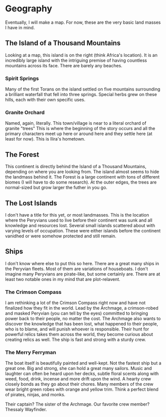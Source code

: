 # Geography

Eventually, I will make a map. For now, these are the very basic land masses I have in mind. 

## The Island of a Thousand Mountains

Looking at a map, this island is on the right (think Africa's location). It is an incredibly large island with the intriguing premise of having countless mountains across its face. There are barely any beaches. 

### Spirit Springs

Many of the first Torans on the island settled on five mountains surrounding a brilliant waterfall that fell into three springs. Special herbs grew on these hills, each with their own specific uses. 

### Granite Orchard

Named, again, literally. This town/village is near to a literal orchard of granite "trees" This is where the beginning of the story occurs and all the primary characters meet up here or around here and they settle here (at least for now). This is Ilira's hometown. 

## The Forest

This continent is directly behind the Island of a Thousand Mountains, depending on where you are looking from. The island almost seems to hide the landmass behind it. The Forest is a large continent with tons of different biomes (I will have to do some research). At the outer edges, the trees are normal-sized but grow larger the futher in you go.

## The Lost Islands

I don't have a title for this yet, or most landmasses. This is the location where the Peryvians used to live before their continent was sunk and all knowledge and resources lost. Several small islands scattered about with varying levels of occupation. These were either islands before the continent vanidhed or were somehow protected and still remain. 

## Ships

I don't know where else to put this so here. There are a great many ships in the Peryvian fleets. Most of them are variations of houseboats. I don't imagine many Peryvians are pirate-like, but some certainly are. There are at least two notable ones in my mind that are plot-relavent.

### The Crimson Compass

I am rethinking a lot of the Crimson Compass right now and have not finalized how they fit in the world. Lead by the Archmage, a crimson-robed and masked Peryvian (you can tell by the eyes) committed to bringing power back to their people, no matter the cost. The Archmage also wants to discover the knowledge that has been lost, what happened to their people, who is to blame, and will punish whoever is responsible. Their hunt for powerful relics takes them across the world, they become curious about creating relics as well. The ship is fast and strong with a sturdy crew. 

### The Merry Ferryman

The boat itself is beautifully painted and well-kept. Not the fastest ship but a great one. Big and strong, she can hold a great many sailors. Music and laughter can often be heard upon her decks, subtle floral scents along with weed, food, drink, incense and more drift upon the wind. A hearty crew closely bonds as they go about their chores. Many members of the crew wear bright green robes with orange and yellow trim. Think a perfect blend of pirates, ninjas, and monks. 

Their captain? The sister of the Archmage. Our favorite crew member? Thessaly Wayfinder.
